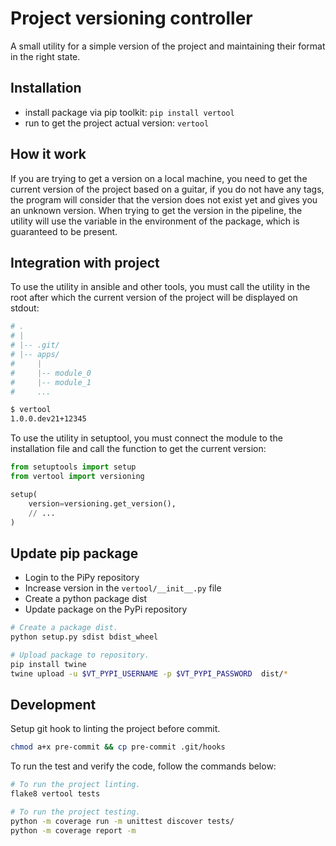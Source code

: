 # Project versioning controller

A small utility for a simple version of the project and maintaining their format in the right state.

## Installation

* install package via pip toolkit: `pip install vertool`
* run to get the project actual version: `vertool`

## How it work

If you are trying to get a version on a local machine, you need to get the current version of the project based on a guitar, if you do not have any tags, the program will consider that the version does not exist yet and gives you an unknown version. When trying to get the version in the pipeline, the utility will use the variable in the environment of the package, which is guaranteed to be present.

## Integration with project

To use the utility in ansible and other tools, you must call the utility in the root after which the current version of the project will be displayed on stdout:

```bash
# .
# |
# |-- .git/
# |-- apps/
#     |
#     |-- module_0
#     |-- module_1
#     ...

$ vertool
1.0.0.dev21+12345
```

To use the utility in setuptool, you must connect the module to the installation file and call the function to get the current version:

```python
from setuptools import setup
from vertool import versioning

setup(
    version=versioning.get_version(),
    // ...
)
```

## Update pip package

* Login to the PiPy repository
* Increase version in the ``vertool/__init__.py`` file
* Create a python package dist
* Update package on the PyPi repository

```bash
# Create a package dist.
python setup.py sdist bdist_wheel

# Upload package to repository.
pip install twine
twine upload -u $VT_PYPI_USERNAME -p $VT_PYPI_PASSWORD  dist/*
```

## Development

Setup git hook to linting the project before commit.

```bash
chmod a+x pre-commit && cp pre-commit .git/hooks
```

To run the test and verify the code, follow the commands below:

```bash
# To run the project linting.
flake8 vertool tests

# To run the project testing.
python -m coverage run -m unittest discover tests/
python -m coverage report -m
```
